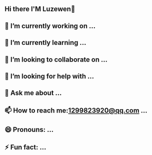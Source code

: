 ## Hi there I'M Luzewen👋
## 🔭 I’m currently working on ...
## 🌱 I’m currently learning ...
## 👯 I’m looking to collaborate on ...
## 🤔 I’m looking for help with ...
## 💬 Ask me about ...
## 📫 How to reach me:1299823920@qq.com ...
## 😄 Pronouns: ...
## ⚡ Fun fact: ...
<!--
**XBINGTUAN/XBINGTUAN** is a ✨ _special_ ✨ repository because its `README.md` (this file) appears on your GitHub profile.

Here are some ideas to get you started:

- 🔭 I’m currently working on ...
- 🌱 I’m currently learning ...
- 👯 I’m looking to collaborate on ...
- 🤔 I’m looking for help with ...
- 💬 Ask me about ...
- 📫 How to reach me:1299823920@qq.com ...
- 😄 Pronouns: ...
- ⚡ Fun fact: ...
-->
